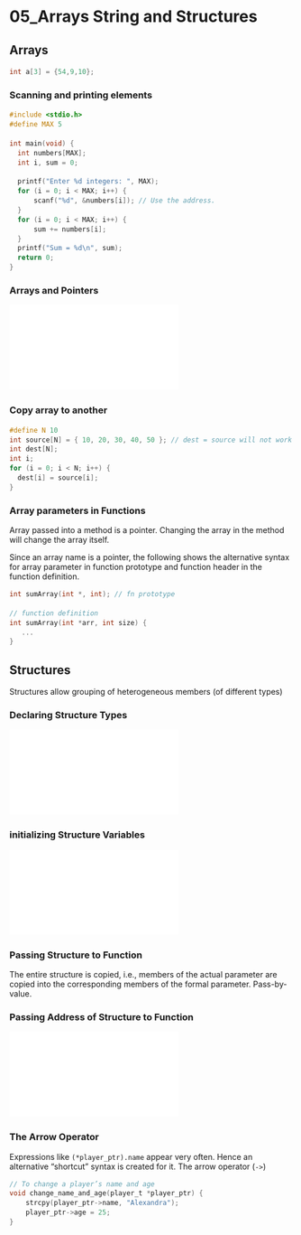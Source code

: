 # 05_Arrays String and Structures

## Arrays

```c
int a[3] = {54,9,10};
```

### Scanning and printing elements

```c
#include <stdio.h>
#define MAX 5

int main(void) {
  int numbers[MAX];
  int i, sum = 0;
  
  printf("Enter %d integers: ", MAX);
  for (i = 0; i < MAX; i++) {
	  scanf("%d", &numbers[i]); // Use the address.
  }
  for (i = 0; i < MAX; i++) {
	  sum += numbers[i];
  }
  printf("Sum = %d\n", sum);
  return 0;
}
```

### Arrays and Pointers

![](Lect5a_Arrays_Strings_and_Structures%201.pdf#page=9)

### Copy array to another

```c
#define N 10
int source[N] = { 10, 20, 30, 40, 50 }; // dest = source will not work
int dest[N];
int i;
for (i = 0; i < N; i++) {
  dest[i] = source[i];
}
```

### Array parameters in Functions

Array passed into a method is a pointer. Changing the array in the method will change the array itself.

Since an array name is a pointer, the following shows the alternative syntax for array parameter in function prototype and function header in the function definition.

```c
int sumArray(int *, int); // fn prototype

// function definition
int sumArray(int *arr, int size) {
   ...
}
```

## Structures

Structures allow grouping of heterogeneous members (of different types)

### Declaring Structure Types

![](Lect5c_Arrays_Strings_and_Structures%203.pdf#page=5)

### initializing Structure Variables

![](Lect5c_Arrays_Strings_and_Structures%203.pdf#page=8)

### Passing Structure to Function

The entire structure is copied, i.e., members of the actual parameter are copied into the corresponding members of the formal parameter. Pass-by-value.

### Passing Address of Structure to Function

![](Lect5d_Arrays_Strings_and_Structures%204.pdf#page=9)

### The Arrow Operator

Expressions like `(*player_ptr).name` appear very often. Hence an alternative “shortcut” syntax is created for it.  The arrow operator (`->`)

```c
// To change a player’s name and age 
void change_name_and_age(player_t *player_ptr) { 
	strcpy(player_ptr->name, "Alexandra"); 
	player_ptr->age = 25; 
}
```

